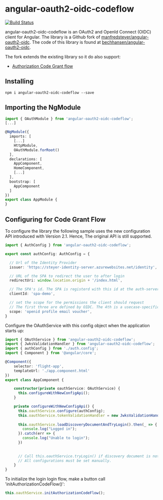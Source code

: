 # angular-oauth2-oidc-codeflow
[![Build Status](https://travis-ci.org/bechhansen/angular-oauth2-oidc.svg?branch=master)](https://travis-ci.org/bechhansen/angular-oauth2-oidc)


angular-oauth2-oidc-codeflow is an OAuth2 and OpenId Connect (OIDC) client for Angular.
The library is a Github fork of [manfredsteyer/angular-oauth2-oidc](https://github.com/manfredsteyer/angular-oauth2-oidc).
The code of this library is found at [bechhansen/angular-oauth2-oidc](https://github.com/bechhansen/angular-oauth2-oidc).

The fork extends the existing library so it do also support:
- [Authorization Code Grant flow](https://tools.ietf.org/html/rfc6749#page-24)


## Installing

```
npm i angular-oauth2-oidc-codeflow --save
```

## Importing the NgModule

```TypeScript
import { OAuthModule } from 'angular-oauth2-oidc-codeflow';
[...]

@NgModule({
  imports: [ 
    [...]
    HttpModule,
    OAuthModule.forRoot()
  ],
  declarations: [
    AppComponent,
    HomeComponent,
    [...]
  ],
  bootstrap: [
    AppComponent 
  ]
})
export class AppModule {
}

``` 

## Configuring for Code Grant Flow

To configure the library the following sample uses the new configuration API introduced with Version 2.1.
Hence, The original API is still supported.

```TypeScript
import { AuthConfig } from 'angular-oauth2-oidc-codeflow';

export const authConfig: AuthConfig = {

  // Url of the Identity Provider
  issuer: 'https://steyer-identity-server.azurewebsites.net/identity',

  // URL of the SPA to redirect the user to after login
  redirectUri: window.location.origin + '/index.html',

  // The SPA's id. The SPA is registerd with this id at the auth-server
  clientId: 'spa-demo',

  // set the scope for the permissions the client should request
  // The first three are defined by OIDC. The 4th is a usecase-specific one
  scope: 'openid profile email voucher',
}
```

Configure the OAuthService with this config object when the application starts up:

```TypeScript
import { OAuthService } from 'angular-oauth2-oidc-codeflow';
import { JwksValidationHandler } from 'angular-oauth2-oidc-codeflow';
import { authConfig } from './auth.config';
import { Component } from '@angular/core';

@Component({
    selector: 'flight-app',
    templateUrl: './app.component.html'
})
export class AppComponent {

    constructor(private oauthService: OAuthService) {
      this.configureWithNewConfigApi();
    }

    private configureWithNewConfigApi() {
      this.oauthService.configure(authConfig);
      this.oauthService.tokenValidationHandler = new JwksValidationHandler();
       
      this.oauthService.loadDiscoveryDocumentAndTryLogin().then(_ => {
        console.log("Logged in");
      }).catch(err => {
        console.log("Unable to login");
      })
      
      
      // Call this.oauthService.tryLogin() if discovery document is not used.
      // All configurations must be set manually.
    }
}
```

To initialize the login login flow, make a button call 'initAuthorizationCodeFlow()':
```TypeScript
this.oauthService.initAuthorizationCodeFlow();
```





